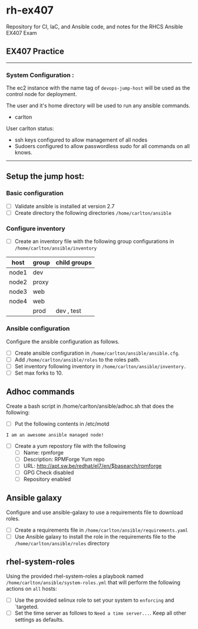 # rh-ex407

Repository for CI, IaC, and Ansible code, and notes for the RHCS Ansible EX407 Exam




## EX407 Practice



---

### System Configuration :

The ec2 instance with the name tag of `devops-jump-host` will be used as the control node for deployment.

The user and it's home directory will be used to run any ansible commands.
  * carlton

User carlton status:
 * ssh keys configured to allow management of all nodes
 * Sudoers configured to allow passwordless sudo for all commands on all knows.

---

## Setup the jump host:

### Basic configuration
- [ ] Validate ansible is installed at version 2.7
- [ ] Create directory the following directories `/home/carlton/ansible`

### Configure inventory
- [ ] Create an inventory file with the following group configurations in `/home/carlton/ansible/inventory`

|host |group | child groups|
|---|---|---|
|node1 | dev | |
|node2 | proxy| |
|node3 | web| |
|node4 | web| |
|      | prod  | dev , test |


### Ansible configuration
Configure the ansible configuration as follows.

- [ ] Create ansible configuration in `/home/carlton/ansible/ansible.cfg`.
- [ ] Add `/home/carlton/ansible/roles` to the roles path.
- [ ] Set inventory following inventory in `/home/carlton/ansible/inventory.`
- [ ] Set max forks to 10.

## Adhoc commands

Create a bash script in /home/carlton/ansible/adhoc.sh that does the following:

- [ ] Put the following contents in /etc/motd
```
I am an awesome ansible managed node!
```
- [ ] Create a yum repostory file with the following
  - [ ] Name: rpmforge
  - [ ] Description: RPMForge Yum repo
  - [ ] URL: http://apt.sw.be/redhat/el7/en/$basearch/rpmforge
  - [ ] GPG Check disabled
  - [ ] Repository enabled

## Ansible galaxy

Configure and use ansible-galaxy to use a requirements file to download roles.

- [ ] Create a requirements file in `/home/carlton/ansible/requirements.yaml`
- [ ] Use Ansible galaxy to install the role in the requirements file to the `/home/carlton/ansible/roles` directory

## rhel-system-roles

Using the provided rhel-system-roles a playbook named `/home/carlton/ansible/system-roles.yml` that will perform the following actions on `all` hosts:

- [ ] Use the provided selinux role to set your system to `enforcing` and `targeted.
- [ ] Set the time server as follows to `Need a time server...`. Keep all other settings as defaults.
